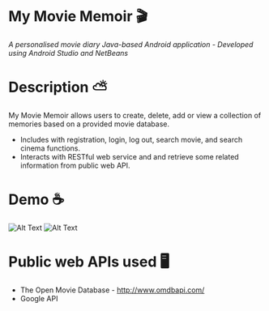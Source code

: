 # My Movie Memoir :clapper:
*A personalised movie diary Java-based Android application - Developed using Android Studio and NetBeans*
# Description :partly_sunny:
My Movie Memoir allows users to create, delete, add or view a collection of memories based on a provided movie database.
* Includes with registration, login, log out, search movie, and search cinema functions.
* Interacts with RESTful web service and and retrieve some related information from public web API.
# Demo :coffee:
![Alt Text](https://media.giphy.com/media/b4SKikTFhcv0TKqzoz/giphy.gif)
![Alt Text](https://media.giphy.com/media/0660E3djH6GwL4Cm66/giphy.gif)
# Public web APIs used 🖥️
* The Open Movie Database - http://www.omdbapi.com/
* Google API
